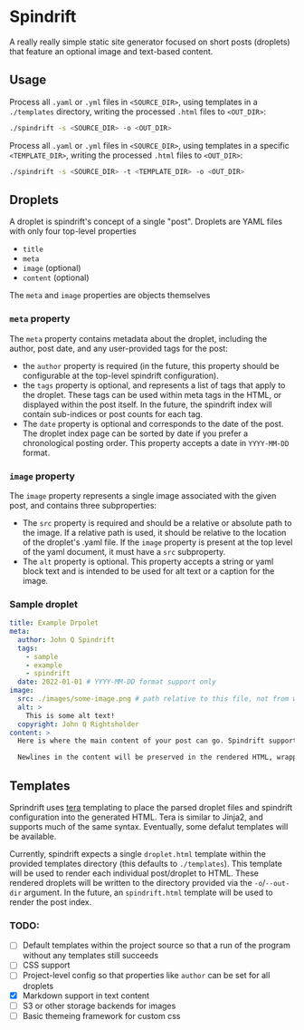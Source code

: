 # Spindrift

A really really simple static site generator focused on short posts (droplets) that feature an optional image and text-based content.

## Usage

Process all `.yaml` or `.yml` files in `<SOURCE_DIR>`, using templates in a `./templates` directory, writing the processed `.html` files to `<OUT_DIR>`:

```bash
./spindrift -s <SOURCE_DIR> -o <OUT_DIR>
```

Process all `.yaml` or `.yml` files in `<SOURCE_DIR>`, using templates in a specific `<TEMPLATE_DIR>`, writing the processed `.html` files to `<OUT_DIR>`:

```bash
./spindrift -s <SOURCE_DIR> -t <TEMPLATE_DIR> -o <OUT_DIR>
```

## Droplets

A droplet is spindrift's concept of a single "post".
Droplets are YAML files with only four top-level properties

- `title`
- `meta`
- `image` (optional)
- `content` (optional)

The `meta` and `image` properties are objects themselves

### `meta` property

The `meta` property contains metadata about the droplet, including the author, post date, and any user-provided tags for the post:

- the `author` property is required (in the future, this property should be configurable at the top-level spindrift configuration).
- the `tags` property is optional, and represents a list of tags that apply to the droplet. These tags can be used within meta tags in the HTML, or displayed within the post itself. In the future, the spindrift index will contain sub-indices or post counts for each tag.
- The `date` property is optional and corresponds to the date of the post. The droplet index page can be sorted by date if you prefer a chronological posting order. This property accepts a date in `YYYY-MM-DD` format.

### `image` property

The `image` property represents a single image associated with the given post, and contains three subproperties:

- The `src` property is required and should be a relative or absolute path to the image. If a relative path is used, it should be relative to the location of the droplet's .yaml file. If the `image` property is present at the top level of the yaml document, it must have a `src` subproperty.
- The `alt` property is optional. This property accepts a string or yaml block text and is intended to be used for alt text or a caption for the image.


### Sample droplet

```yaml
title: Example Drpolet
meta:
  author: John Q Spindrift
  tags:
    - sample
    - example
    - spindrift
  date: 2022-01-01 # YYYY-MM-DD format support only
image:
  src: ./images/some-image.png # path relative to this file, not from where the `spindrift` command will be run
  alt: >
    This is some alt text!
  copyright: John Q Rightsholder
content: >
  Here is where the main content of your post can go. Spindrift supports **bolded** text, _italicised_ text, and [links](https://google.com) in markdown format.

  Newlines in the content will be preserved in the rendered HTML, wrapped by a new <p /> tag.
```

## Templates

Sprindrift uses [tera](https://tera.netlify.app/) templating to place the parsed droplet files and spindrift configuration into the generated HTML.
Tera is similar to Jinja2, and supports much of the same syntax. Eventually, some defalut templates will be available.

Currently, spindrift expects a single `droplet.html` template within the provided templates directory (this defaults to `./templates`).
This template will be used to render each individual post/droplet to HTML.
These rendered droplets will be written to the directory provided via the `-o`/`--out-dir` argument.
In the future, an `spindrift.html` template will be used to render the post index.

### TODO:

- [ ] Default templates within the project source so that a run of the program without any templates still succeeds
- [ ] CSS support
- [ ] Project-level config so that properties like `author` can be set for all droplets
- [x] Markdown support in text content
- [ ] S3 or other storage backends for images
- [ ] Basic themeing framework for custom css
